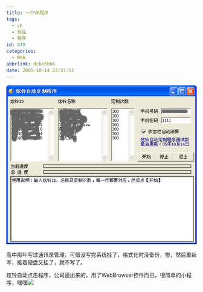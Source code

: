 ```yaml
---
title: 一个VB程序
tags:
  - vb
  - 作品
  - 程序
id: 849
categories:
  - Web
abbrlink: dcbe6bb6
date: 2005-10-14 23:57:53
---
```


![](/images/2005/10/14_27_2214036766_12699.gif)

高中那年写过通讯录管理，可惜没写完系统挂了，格式化时没备份，惨，然后重新写，接着硬盘又挂了，就不写了。

炫铃自动点击程序，公司逼出来的，用了WebBrowser控件而已，很简单的小程序，嘿嘿![](/images/2007/07/29_em118_12849.gif)